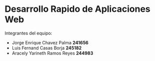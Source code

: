 <h1>Desarrollo Rapido de Aplicaciones Web</h1>
<p>Integrantes del equipo:</p>
<ul>
	<li>Jorge Enrique Chavez Palma <b>241656</b></li>
	<li>Luis Fernand Casas Borja <b>245182</b></li>
	<li>Aracely Yarineth Ramos Reyes <b>244983</b></li>
</ul>